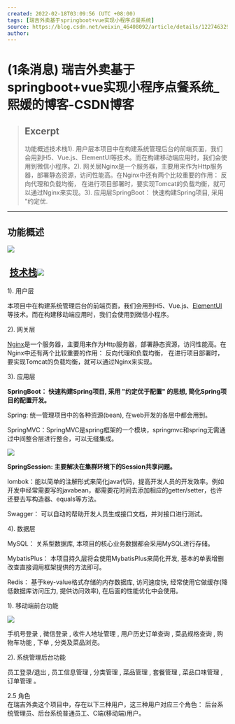 ```yaml
---
created: 2022-02-18T03:09:56 (UTC +08:00)
tags: [瑞吉外卖基于springboot+vue实现小程序点餐系统]
source: https://blog.csdn.net/weixin_46408092/article/details/122746329
author: 
---
```


# (1条消息) 瑞吉外卖基于springboot+vue实现小程序点餐系统_熙媛的博客-CSDN博客

> ## Excerpt
> 功能概述技术栈1). 用户层本项目中在构建系统管理后台的前端页面，我们会用到H5、Vue.js、ElementUI等技术。而在构建移动端应用时，我们会使用到微信小程序。2). 网关层Nginx是一个服务器，主要用来作为Http服务器，部署静态资源，访问性能高。在Nginx中还有两个比较重要的作用： 反向代理和负载均衡， 在进行项目部署时，要实现Tomcat的负载均衡，就可以通过Nginx来实现。3). 应用层SpringBoot： 快速构建Spring项目, 采用 "约定优.

---
## 功能概述

![](https://img-blog.csdnimg.cn/6bb025e2e4774227803a5b2cf38c8ec1.png?x-oss-process=image/watermark,type_d3F5LXplbmhlaQ,shadow_50,text_Q1NETiBA54aZ5aqb,size_20,color_FFFFFF,t_70,g_se,x_16)

##  [技术栈](https://so.csdn.net/so/search?q=%E6%8A%80%E6%9C%AF%E6%A0%88&spm=1001.2101.3001.7020)![](https://img-blog.csdnimg.cn/cd4f1eb617eb4ec1b38c6a1ef2110ac0.png?x-oss-process=image/watermark,type_d3F5LXplbmhlaQ,shadow_50,text_Q1NETiBA54aZ5aqb,size_20,color_FFFFFF,t_70,g_se,x_16)

1). 用户层

本项目中在构建系统管理后台的前端页面，我们会用到H5、Vue.js、[ElementUI](https://so.csdn.net/so/search?q=ElementUI&spm=1001.2101.3001.7020)等技术。而在构建移动端应用时，我们会使用到微信小程序。

2). 网关层

[Nginx](https://so.csdn.net/so/search?q=Nginx&spm=1001.2101.3001.7020)是一个服务器，主要用来作为Http服务器，部署静态资源，访问性能高。在Nginx中还有两个比较重要的作用： 反向代理和负载均衡， 在进行项目部署时，要实现Tomcat的负载均衡，就可以通过Nginx来实现。

3). 应用层

**SpringBoot： 快速构建Spring项目, 采用 "约定优于配置" 的思想, 简化Spring项目的配置开发。**

Spring: 统一管理项目中的各种资源(bean), 在web开发的各层中都会用到。

SpringMVC：SpringMVC是spring框架的一个模块，springmvc和spring无需通过中间整合层进行整合，可以无缝集成。

![](https://img-blog.csdnimg.cn/0c501d5667a849df95097ee8ab255b90.png?x-oss-process=image/watermark,type_d3F5LXplbmhlaQ,shadow_50,text_Q1NETiBA54aZ5aqb,size_20,color_FFFFFF,t_70,g_se,x_16)

**SpringSession: 主要解决在集群环境下的Session共享问题。**

lombok：能以简单的注解形式来简化java代码，提高开发人员的开发效率。例如开发中经常需要写的javabean，都需要花时间去添加相应的getter/setter，也许还要去写构造器、equals等方法。

Swagger： 可以自动的帮助开发人员生成接口文档，并对接口进行测试。

4). 数据层

MySQL： 关系型数据库, 本项目的核心业务数据都会采用MySQL进行存储。

MybatisPlus： 本项目持久层将会使用MybatisPlus来简化开发, 基本的单表增删改查直接调用框架提供的方法即可。

Redis： 基于key-value格式存储的内存数据库, 访问速度快, 经常使用它做缓存(降低数据库访问压力, 提供访问效率), 在后面的性能优化中会使用。

1). 移动端前台功能

![](https://img-blog.csdnimg.cn/62d112fee4e3406dbce0016622cb040c.png?x-oss-process=image/watermark,type_d3F5LXplbmhlaQ,shadow_50,text_Q1NETiBA54aZ5aqb,size_20,color_FFFFFF,t_70,g_se,x_16)

手机号登录 , 微信登录 , 收件人地址管理 , 用户历史订单查询 , 菜品规格查询 , 购物车功能 , 下单 , 分类及菜品浏览。

2). 系统管理后台功能

员工登录/退出 , 员工信息管理 , 分类管理 , 菜品管理 , 套餐管理 , 菜品口味管理 , 订单管理 。

2.5 角色  
在瑞吉外卖这个项目中，存在以下三种用户，这三种用户对应三个角色： 后台系统管理员、后台系统普通员工、C端(移动端)用户。
